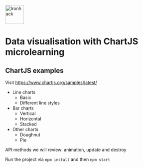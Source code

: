 <img src="https://raw.githubusercontent.com/webmad1019-1/w1d3-advanced-selectors-positioning-full-layout/master/img/ironhack.svg?sanitize=true" alt="Ironhack" width="60"/>

# Data visualisation with ChartJS microlearning

## ChartJS examples

Visit https://www.chartjs.org/samples/latest/

- Line charts
  - Basic 
  - Different line styles 
- Bar charts
  - Vertical 
  - Horizontal 
  - Stacked 
- Other charts
  - Doughnut 
  - Pie 

API methods we will review: animation, update and destroy

Run the project via `npm install` and then `npm start`
